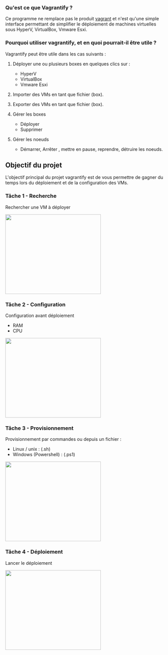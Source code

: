 ### Qu'est ce que Vagrantify ?

Ce programme ne remplace pas le produit [vagrant](https://www.vagrantup.com/) et n'est qu'une simple interface permettant de simplifier le déploiement de machines virtuelles sous HyperV, VirtualBox, Vmware Esxi.

### Pourquoi utiliser vagrantify, et en quoi pourrait-il être utile ?

Vagrantify peut être utile dans les cas suivants :

1.  Déployer une ou plusieurs boxes en quelques clics sur :
	-   HyperV
	-   VirtualBox
	-   Vmware Esxi
    

3.  Importer des VMs en tant que fichier (box).
    
4.  Exporter des VMs en tant que fichier (box).
    
5.  Gérer les boxes
	-   Déployer
	-   Supprimer
    

7.  Gérer les noeuds
	-   Démarrer, Arrêter , mettre en pause, reprendre, détruire les noeuds.
	
	
## Objectif du projet
L'objectif principal du projet vagrantify est de vous permettre de gagner du temps lors du déploiement et de la configuration des VMs.

### Tâche 1 - Recherche
Rechercher une VM à déployer

<img src="https://user-images.githubusercontent.com/83987931/189535094-ec94d1a0-1c2f-44a5-8074-450068ea46d1.png" width="300" height="250">


### Tâche 2 - Configuration
Configuration avant déploiement
-   RAM
-   CPU

<img src="https://user-images.githubusercontent.com/83987931/189535095-55d368cb-cd89-4436-9aab-64924ec1ff07.png" width="300" height="250">

	
### Tâche 3 - Provisionnement
Provisionnement par commandes ou depuis un fichier :
-   Linux / unix : (.sh)
-   Windows (Powershell) : (.ps1)

<img src="https://user-images.githubusercontent.com/83987931/189535092-3c2b64f2-6ae4-42f4-a995-d3651feb003e.png" width="300" height="250">


### Tâche 4 - Déploiement
Lancer le déploiement

<img src="https://user-images.githubusercontent.com/83987931/189535093-8d83287c-011e-4855-b506-2cdc64944f18.png" width="300" height="250">

